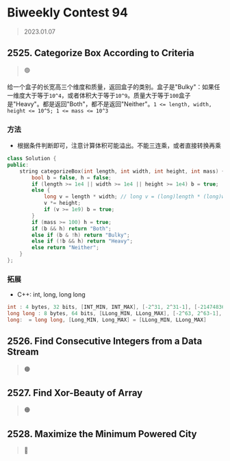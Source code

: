 # Biweekly Contest 94
> 2023.01.07

## 2525. Categorize Box According to Criteria

> :green_circle:

给一个盒子的长宽高三个维度和质量，返回盒子的类别。盒子是"Bulky"：如果任一维度大于等于`10^4`，或者体积大于等于`10^9`。质量大于等于`100`盒子是"Heavy"。都是返回"Both"，都不是返回"Neither"。`1 <= length, width, height <= 10^5; 1 <= mass <= 10^3`

### 方法

- 根据条件判断即可，注意计算体积可能溢出。不能三连乘，或者直接转换再乘

```cpp
class Solution {
public:
    string categorizeBox(int length, int width, int height, int mass) {
        bool b = false, h = false;
        if (length >= 1e4 || width >= 1e4 || height >= 1e4) b = true;
        else {
            long v = length * width; // long v = (long)length * (long)width * (long)height;
            v *= height;
            if (v >= 1e9) b = true;
        }
        if (mass >= 100) h = true;
        if (b && h) return "Both";
        else if (b & !h) return "Bulky";
        else if (!b && h) return "Heavy";
        else return "Neither";
    }
};
```

### 拓展

- C++: int, long, long long 

```cpp
int : 4 bytes, 32 bits, [INT_MIN, INT_MAX], [-2^31, 2^31-1], [-2147483648, 2147483647], [-2e9, 2e9];
long long : 8 bytes, 64 bits, [LLong_MIN, LLong_MAX], [-2^63, 2^63-1], [-9223372036854775808, 9223372036854775807], [-9e18, 9e18];
long:  = long long, [Long_MIN, Long_MAX] = [LLong_MIN, LLong_MAX]
```

## 2526. Find Consecutive Integers from a Data Stream

> :orange_circle:

## 2527. Find Xor-Beauty of Array

> :orange_circle:

## 2528. Maximize the Minimum Powered City

> :red_circle: